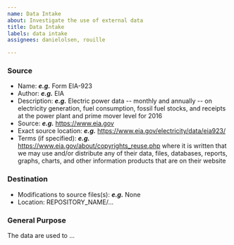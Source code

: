 ```yaml
---
name: Data Intake
about: Investigate the use of external data
title: Data Intake
labels: data intake
assignees: danielolsen, rouille

---
```


### Source
* Name: ***e.g.*** Form EIA-923
* Author: ***e.g.*** EIA
* Description: ***e.g.*** Electric power data -- monthly and annually -- on electricity generation, fuel consumption, fossil fuel stocks, and receipts at the power plant and prime mover level for 2016
* Source: ***e.g.*** https://www.eia.gov
* Exact source location: ***e.g.*** https://www.eia.gov/electricity/data/eia923/
* Terms (if specified): ***e.g.*** https://www.eia.gov/about/copyrights_reuse.php where it is written that we may use and/or distribute any of their data, files, databases, reports, graphs, charts, and other information products that are on their website

### Destination
* Modifications to source files(s): ***e.g.*** None
* Location: REPOSITORY_NAME/...

### General Purpose
The data are used to ...
